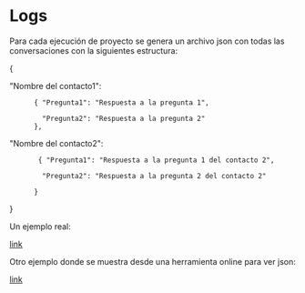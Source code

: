 # Logs

Para cada ejecución de proyecto se genera un archivo json con todas las conversaciones con la siguientes estructura: 



{ 

"Nombre del contacto1": 

          { "Pregunta1": "Respuesta a la pregunta 1", 
          
            "Pregunta2": "Respuesta a la pregunta 2"
          },
          
"Nombre del contacto2": 

           { "Pregunta1": "Respuesta a la pregunta 1 del contacto 2", 
           
            "Pregunta2": "Respuesta a la pregunta 2 del contacto 2"
            
          }
          
 }
 
 
Un ejemplo real:

[link](https://github.com/Funpei/chatBot/blob/master/Logs/log.json)


Otro ejemplo donde se muestra desde una herramienta online para ver json:

[link](https://codebeautify.org/jsonviewer/cbd323fb)
 
